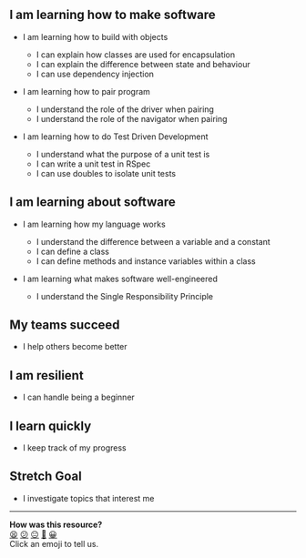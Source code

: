 ## I am learning how to make software

- I am learning how to build with objects
  - I can explain how classes are used for encapsulation
  - I can explain the difference between state and behaviour
  - I can use dependency injection

- I am learning how to pair program
  - I understand the role of the driver when pairing
  - I understand the role of the navigator when pairing

- I am learning how to do Test Driven Development
  - I understand what the purpose of a unit test is
  - I can write a unit test in RSpec
  - I can use doubles to isolate unit tests

## I am learning about software
- I am learning how my language works
  - I understand the difference between a variable and a constant
  - I can define a class
  - I can define methods and instance variables within a class

- I am learning what makes software well-engineered
  - I understand the Single Responsibility Principle

## My teams succeed
- I help others become better

## I am resilient
- I can handle being a beginner

## I learn quickly
- I keep track of my progress

## Stretch Goal
- I investigate topics that interest me

<!-- BEGIN GENERATED SECTION DO NOT EDIT -->

---

**How was this resource?**  
[😫](https://airtable.com/shrUJ3t7KLMqVRFKR?prefill_Repository=course&prefill_File=boris_bikes_fast_track/reflective_learning.md&prefill_Sentiment=😫) [😕](https://airtable.com/shrUJ3t7KLMqVRFKR?prefill_Repository=course&prefill_File=boris_bikes_fast_track/reflective_learning.md&prefill_Sentiment=😕) [😐](https://airtable.com/shrUJ3t7KLMqVRFKR?prefill_Repository=course&prefill_File=boris_bikes_fast_track/reflective_learning.md&prefill_Sentiment=😐) [🙂](https://airtable.com/shrUJ3t7KLMqVRFKR?prefill_Repository=course&prefill_File=boris_bikes_fast_track/reflective_learning.md&prefill_Sentiment=🙂) [😀](https://airtable.com/shrUJ3t7KLMqVRFKR?prefill_Repository=course&prefill_File=boris_bikes_fast_track/reflective_learning.md&prefill_Sentiment=😀)  
Click an emoji to tell us.

<!-- END GENERATED SECTION DO NOT EDIT -->
